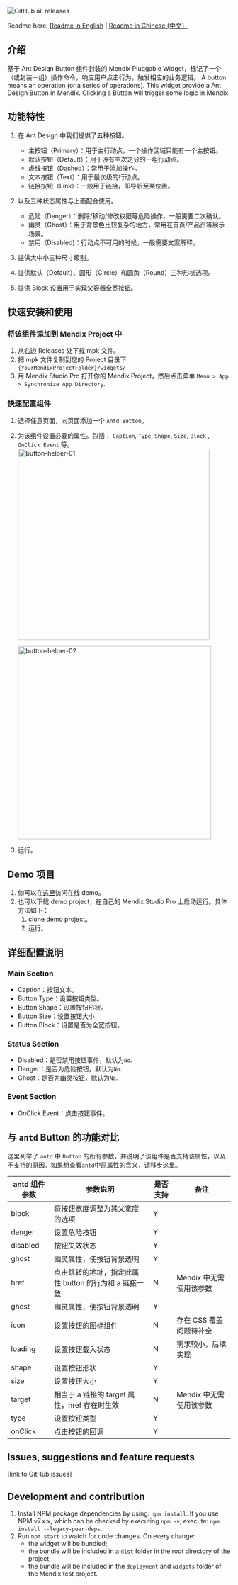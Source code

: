 ![GitHub all releases](https://img.shields.io/github/downloads/GavinCnod/mendix-antd-button/total?style=social)

Readme here: [Readme in English](https://github.com/GavinCnod/mendix-antd-button/blob/main/README.md) | [Readme in Chinese (中文）](https://github.com/GavinCnod/mendix-antd-button/blob/main/README_CN.md)

## 介绍
基于 Ant Design Button 组件封装的 Mendix Pluggable Widget，标记了一个（或封装一组）操作命令，响应用户点击行为，触发相应的业务逻辑。
A button means an operation (or a series of operations). This widget provide a Ant Design Button in Mendix. Clicking a Button will trigger some logic in Mendix.

## 功能特性
1. 在 Ant Design 中我们提供了五种按钮。
    * 主按钮（Primary）：用于主行动点，一个操作区域只能有一个主按钮。
    * 默认按钮（Default）：用于没有主次之分的一组行动点。
    * 虚线按钮（Dashed）：常用于添加操作。
    * 文本按钮（Text）：用于最次级的行动点。
    * 链接按钮（Link）：一般用于链接，即导航至某位置。

2. 以及三种状态属性与上面配合使用。
    * 危险（Danger）：删除/移动/修改权限等危险操作，一般需要二次确认。
    * 幽灵（Ghost）：用于背景色比较复杂的地方，常用在首页/产品页等展示场景。
    * 禁用（Disabled)：行动点不可用的时候，一般需要文案解释。

3. 提供大中小三种尺寸级别。
4. 提供默认（Default）、圆形（Circle）和圆角（Round）三种形状选项。
5. 提供 Block 设置用于实现父容器全宽按钮。

## 快速安装和使用

### 将该组件添加到 Mendix Project 中
1. 从右边 Releases 处下载 mpk 文件。
2. 把 mpk 文件复制到您的 Project 目录下 `{YourMendixProjectFolder}/widgets/`
3. 用 Mendix Studio Pro 打开你的 Mendix Project，然后点击菜单 `Menu > App > Synchronize App Directory`.

### 快速配置组件

1. 选择任意页面，向页面添加一个 `Antd Button`。
2. 为该组件设置必要的属性。包括： `Caption`, `Type`, `Shape`, `Size`, `Block` , `OnClick Event` 等。
   <img width="432" alt="button-helper-01" src="https://user-images.githubusercontent.com/24690236/205483634-94b15cf8-0f51-4f36-b17a-f24e7111bc41.png">
   
   <img width="436" alt="button-helper-02" src="https://user-images.githubusercontent.com/24690236/205483661-6bfe514c-2462-45e4-a5be-79ca46f1053c.png">
3. 运行。
   
## Demo 项目

1. 你可以在[这里](todo)访问在线 demo。  
2. 也可以下载 demo project，在自己的 Mendix Studio Pro 上启动运行。具体方法如下：
    1. clone demo project。
    2. 运行。

## 详细配置说明
### Main Section
* Caption：按钮文本。
* Button Type：设置按钮类型。
* Button Shape：设置按钮形状。
* Button Size：设置按钮大小
* Button Block：设置是否为全宽按钮。
### Status Section
* Disabled：是否禁用按钮事件，默认为`No`.
* Danger：是否为危险按钮，默认为`No`.
* Ghost：是否为幽灵按钮，默认为`No`.
### Event Section
* OnClick Event：点击按钮事件。

## 与 `antd` Button 的功能对比

这里列举了 `antd` 中 `Button` 的所有参数，并说明了该组件是否支持该属性，以及不支持的原因。如果想查看`antd`中原属性的含义，请[移步这里](https://ant.design/components/button)。

| antd 组件参数             | 参数说明                                       | 是否支持 | 备注                   |
| --------------------- | ------------------------------------------ | ---- | -------------------- |
| block            | 将按钮宽度调整为其父宽度的选项                    | Y    |                      |
| danger              | 设置危险按钮                                  | Y    |                     |
| disabled            | 按钮失效状态                    | Y    |                      |
| ghost              | 幽灵属性，使按钮背景透明                                  | Y    |                     |
| href            | 点击跳转的地址，指定此属性 button 的行为和 a 链接一致                    | N    | Mendix 中无需使用该参数           |
| ghost              | 幽灵属性，使按钮背景透明                                  | Y    |                     |
| icon                  | 设置按钮的图标组件                    | N    | 存在 CSS 覆盖问题待补全     |
| loading                | 设置按钮载入状态                                | N    | 需求较小，后续实现                     |
| shape                | 设置按钮形状                                | Y    |                      |
| size            | 设置按钮大小                            | Y    |                      |
| target                 | 相当于 a 链接的 target 属性，href 存在时生效            | N    | Mendix 中无需使用该参数                     |
| type              | 设置按钮类型                              | Y    |                      |
| onClick             | 点击按钮的回调                              | Y    |                      |

## Issues, suggestions and feature requests
[link to GitHub issues]

## Development and contribution

1. Install NPM package dependencies by using: `npm install`. If you use NPM v7.x.x, which can be checked by executing `npm -v`, execute: `npm install --legacy-peer-deps`.
1. Run `npm start` to watch for code changes. On every change:
    - the widget will be bundled;
    - the bundle will be included in a `dist` folder in the root directory of the project;
    - the bundle will be included in the `deployment` and `widgets` folder of the Mendix test project.
